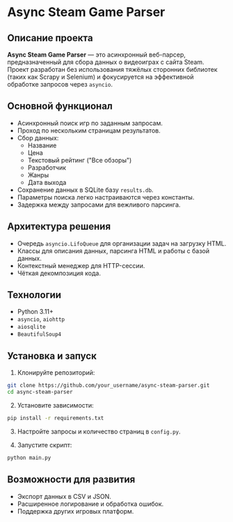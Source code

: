 # Async Steam Game Parser

## Описание проекта

**Async Steam Game Parser** — это асинхронный веб-парсер, предназначенный для сбора данных о видеоиграх с сайта Steam. Проект разработан без использования тяжёлых сторонних библиотек (таких как Scrapy и Selenium) и фокусируется на эффективной обработке запросов через `asyncio`.

## Основной функционал

- Асинхронный поиск игр по заданным запросам.
- Проход по нескольким страницам результатов.
- Сбор данных:
  - Название
  - Цена
  - Текстовый рейтинг ("Все обзоры")
  - Разработчик
  - Жанры
  - Дата выхода
- Сохранение данных в SQLite базу `results.db`.
- Параметры поиска легко настраиваются через константы.
- Задержка между запросами для вежливого парсинга.

## Архитектура решения

- Очередь `asyncio.LifoQueue` для организации задач на загрузку HTML.
- Классы для описания данных, парсинга HTML и работы с базой данных.
- Контекстный менеджер для HTTP-сессии.
- Чёткая декомпозиция кода.

## Технологии

- Python 3.11+
- `asyncio`, `aiohttp`
- `aiosqlite`
- `BeautifulSoup4`

## Установка и запуск

1. Клонируйте репозиторий:

```bash
git clone https://github.com/your_username/async-steam-parser.git
cd async-steam-parser
```

2. Установите зависимости:

```bash
pip install -r requirements.txt
```

3. Настройте запросы и количество страниц в `config.py`.

4. Запустите скрипт:

```bash
python main.py
```

## Возможности для развития

- Экспорт данных в CSV и JSON.
- Расширенное логирование и обработка ошибок.
- Поддержка других игровых платформ.

